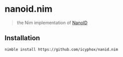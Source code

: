 # nanoid.nim
> the Nim implementation of [NanoID](https://github.com/ai/nanoid)

## Installation
```console
nimble install https://github.com/icyphox/nanid.nim
```
